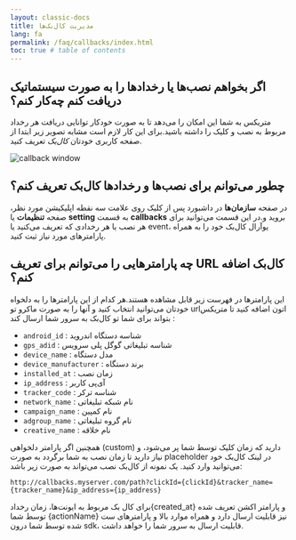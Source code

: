 ```yaml
---
layout: classic-docs
title: مدیریت کال‌بک‌ها
lang: fa
permalink: /faq/callbacks/index.html
toc: true # table of contents
---
```


## اگر بخواهم نصب‌ها یا رخدادها را به صورت سیستماتیک دریافت کنم چه‌کار کنم؟

متریکس به شما این امکان را می‌دهد تا به صورت خودکار توانایی دریافت هر رخداد مربوط به نصب و کلیک را داشته باشید.برای این کار لازم است مشابه تصویر زیر ابتدا از صفحه کاربری خودتان *کال‌بک* تعریف کنید.

<img src="{{ '/images/set-callback.jpg' | relative_url }}" alt="callback window"/>

## چطور می‌توانم برای نصب‌ها و رخدادها کال‌بک تعریف کنم؟

در صفحه **سازمان‌ها** در داشبورد پس از کلیک روی علامت سه نقطه اپلیکیشن مورد نظر، صفحه **تنظیمات** یا **setting** به قسمت **callbacks** بروید و.در این قسمت می‌توانید برای هر نصب یا هر رخدادی که تعریف می‌کنید یا event، یوآرال کال‌بک خود را به همراه پارامترهای مورد نیاز ثبت کنید.

## چه پارامترهایی را می‌توانم برای تعریف URL کال‌بک اضافه کنم؟

این پارامترها در فهرست زیر قابل مشاهده هستند.هر کدام از این پارامترها را به دلخواه خودتان می‌توانید انتخاب کنید و آنها را به صورت ماکرو تو urlاتون اضافه کنید تا متریکس بتواند برای شما تو کال‌بک به سرور شما ارسال کند :

* `android_id` : شناسه دستگاه اندروید
* `gps_adid` : شناسه تبلیغاتی گوگل پلی سرویس
* `device_name` : مدل دستگاه
* `device_manufacturer` : برند دستگاه
* `installed_at` : زمان نصب
* `ip_address` : آی‌پی کاربر
* `tracker_code` : شناسه ترکر
* `network_name` : نام شبکه تبلیغاتی
* `campaign_name` : نام کمپین
* `adgroup_name` : نام گروه تبلیغاتی
* `creative_name` : نام خلاقه

 

همچنین اگر پارامتر دلخواهی (custom) دارید که زمان کلیک توسط شما پر می‌شود، و نیاز دارید تا زمان نصب به شما برگردد به صورت placeholder در لینک کال‌بک خود می‌توانید وارد کنید.
یک نمونه از کال‌بک نصب می‌تواند به صورت زیر  باشد:

``` 
http://callbacks.myserver.com/path?clickId={clickId}&tracker_name={tracker_name}&ip_address={ip_address}
```

برای کال بک مربوط به ایونت‌ها، زمان رخداد{created_at} و پارامتر اکشن تعریف شده توسط شما {actionName}  نیز قابلیت ارسال دارد و همراه موارد بالا  و پارامترهای ست شده توسط شما درون sdk، قابلیت ارسال به سرور شما را خواهد داشت.

